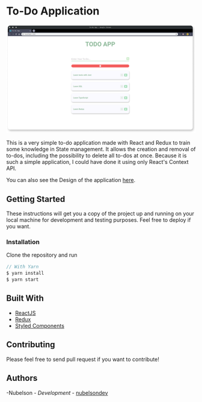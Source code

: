 # To-Do Application

![TODO Preview](./thumbnailv2.png)

This is a very simple to-do application made with React and Redux to train some knowledge in State management.
It allows the creation and removal of to-dos, including the possibility to delete all to-dos at once.
Because it is such a simple application, I could have done it using only React's Context API.

You can also see the Design of the application [here](https://www.figma.com/file/5lqv2bMpmNIwg9OIrQFU1u/Todo-App).

## Getting Started

These instructions will get you a copy of the project up and running on your local machine for development and testing purposes. Feel free to deploy if you want.

### Installation

Clone the repository and run

```javascript
// With Yarn
$ yarn install
$ yarn start
```

## Built With

-   [ReactJS](https://reactjs.org/)
-   [Redux](https://redux.js.org/)
-   [Styled Components](https://styled-components.com/)

## Contributing

Please feel free to send pull request if you want to contribute!

## Authors

-Nubelson - _Development_ - [nubelsondev](https://github.com/nubelsondev)
